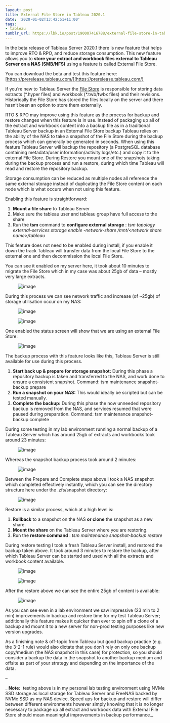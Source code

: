 ```yaml
---
layout: post
title: External File Store in Tableau 2020.1
date: '2020-01-02T13:42:51+11:00'
tags:
- tableau
tumblr_url: https://lbk.io/post/190007416788/external-file-store-in-tableau-20201
---
```

In the beta release of Tableau Server 2020.1 there is new feature that helps to improve RTO & RPO, and reduce storage consumption. This new feature allows you to **store your extract and workbook files external to Tableau Server on a NAS (SMB/NFS)** using a feature is called External File Store.

You can download the beta and test this feature here: [https://prerelease.tableau.com/](https://prerelease.tableau.com/)&nbsp;

If you’re new to Tableau Server the [File Store](https://help.tableau.com/current/server/en-us/server_process_filestore.htm) is responsible for storing data extracts (\*.hyper files) and workbook (\*.twb/twbx files) and their revisions. Historically the File Store has stored the files locally on the server and there hasn’t been an option to store them externally.

RTO & RPO may improve using this feature as the process for backup and restore changes when this feature is in use. Instead of packaging up all of the extract and workbook content into a backup file as in a traditional Tableau Server backup in an External File Store backup Tableau relies on the ability of the NAS to take a snapshot of the File Store during the backup process which can generally be generated in seconds. When using this feature Tableau Server will backup the repository (a PostgreSQL database containing metadata/user information/activity logs/etc.) and copy it to the external File Store. During Restore you mount one of the snapshots taking during the backup process and run a restore, during which time Tableau will read and restore the repository backup.

Storage consumption can be reduced as multiple nodes all reference the same external storage instead of duplicating the File Store content on each node which is what occurs when not using this feature.

Enabling this feature is straightforward:

1. **Mount a file share** to Tableau Server
2. Make sure the tableau user and tableau group have full access to the share
3. Run the **tsm** command to **configure external storage** : _tsm topology external-services storage enable -network-share /mnt/\<network share name\>/tableau_

This feature does not need to be enabled during install, if you enable it down the track Tableau will transfer data from the local File Store to the external one and then decommission the local File Store.

You can see it enabled on my server here, it took about 10 minutes to migrate the File Store which in my case was about 25gb of data – mostly very large extracts.

<figure data-orig-width="847" data-orig-height="498" class="tmblr-full"><img src="https://66.media.tumblr.com/c294675808e4920f00ccf97ce3ed3c36/7df18b6397c66a63-7c/s540x810/09de582220053646def52cfd4b68172321dacc99.png" alt="image" data-orig-width="847" data-orig-height="498"></figure>

During this process we can see network traffic and increase (of ~25gb) of storage utilisation occur on my NAS:

<figure data-orig-width="712" data-orig-height="259" class="tmblr-full"><img src="https://66.media.tumblr.com/b720e1751929ba9ddcce66ec0156d536/7df18b6397c66a63-7e/s540x810/4b91384b118bae74ae70f8ba53e9e0ba07a2638e.png" alt="image" data-orig-width="712" data-orig-height="259"></figure><figure data-orig-width="754" data-orig-height="552" class="tmblr-full"><img src="https://66.media.tumblr.com/f96ed0fe616bcd2a54996d4aa78579a3/7df18b6397c66a63-76/s540x810/928f4449305eeec853e8b8edebfe8f88b5d16b5e.png" alt="image" data-orig-width="754" data-orig-height="552"></figure>

One enabled the status screen will show that we are using an external File Store:

<figure data-orig-width="686" data-orig-height="835" class="tmblr-full"><img src="https://66.media.tumblr.com/4ad28fe995d0935cbbbee6c1fc846de9/7df18b6397c66a63-5d/s540x810/cfffa5a92ef54cab1c58fcd1a26faa8dee1cbe6f.png" alt="image" data-orig-width="686" data-orig-height="835"></figure>

The backup process with this feature looks like this, Tableau Server is still available for use during this process.

1. **Start back up & prepare for storage snapshot:** During this phase a repository backup is taken and transferred to the NAS, and work done to ensure a consistent snapshot. Command: tsm maintenance snapshot-backup prepare
2. **Run a snapshot on your NAS:** This would ideally be scripted but can be tested manually.
3. **Complete the backup:** During this phase the now unneeded repository backup is removed from the NAS, and services resumed that were paused during preparation. Command: tsm maintenance snapshot-backup complete

During some testing in my lab environment running a normal backup of a Tableau Server which has around 25gb of extracts and workbooks took around 23 minutes:

<figure data-orig-width="1184" data-orig-height="204" class="tmblr-full"><img src="https://66.media.tumblr.com/80d641fa8b81bc90e2b8cedb18a5fe99/7df18b6397c66a63-86/s540x810/5b7d9877c2361cb5d3189834827e86cac72092a2.png" alt="image" data-orig-width="1184" data-orig-height="204"></figure>

Whereas the snapshot backup process took around 2 minutes:

<figure data-orig-width="967" data-orig-height="335" class="tmblr-full"><img src="https://66.media.tumblr.com/83494d6328406cd3f8c4e41312b53f8f/7df18b6397c66a63-eb/s540x810/5b7150fb067d55a8bf86dd2addd1cbc0824103fe.png" alt="image" data-orig-width="967" data-orig-height="335"></figure>

Between the Prepare and Complete steps above I took a NAS snapshot which completed effectively instantly, which you can see the directory structure here under the .zfs/snapshot directory:

<figure data-orig-width="612" data-orig-height="710" class="tmblr-full"><img src="https://66.media.tumblr.com/61b4063ec3ce3473cfb0afd7a31f85cf/7df18b6397c66a63-ec/s540x810/73315b1b4d8a26b823839a3a0153f4413f2bcfd0.png" alt="image" data-orig-width="612" data-orig-height="710"></figure>

Restore is a similar process, which at a high level is:

1. **Rollback** to a snapshot on the NAS **or clone** the snapshot as a new share.
2. **Mount the share** on the Tableau Server where you are restoring.
3. Run the **restore command** : _tsm maintenance snapshot-backup restore_

During restore testing I took a fresh Tableau Server install, and restored the backup taken above. It took around 3 minutes to restore the backup, after which Tableau Server can be started and used with all the extracts and workbook content available.

<figure data-orig-width="973" data-orig-height="756" class="tmblr-full"><img src="https://66.media.tumblr.com/b5b5b0e0f3789c99e7467b81f631d627/7df18b6397c66a63-57/s540x810/6ca368f40b3df552249abc236223e2bf705ca90b.png" alt="image" data-orig-width="973" data-orig-height="756"></figure><figure data-orig-width="1005" data-orig-height="163" class="tmblr-full"><img src="https://66.media.tumblr.com/ee61ff9fbc225db14a74a075e4a54d73/7df18b6397c66a63-70/s540x810/e529184d27699de8c2dc897128534c34279221ac.png" alt="image" data-orig-width="1005" data-orig-height="163"></figure>

After the restore above we can see the entire 25gb of content is available:

<figure data-orig-width="554" data-orig-height="192" class="tmblr-full"><img src="https://66.media.tumblr.com/b559e98056a26d18e29c57305b9d76d6/7df18b6397c66a63-6d/s540x810/1d0aebf7f1c963c816759aff5620c78a29dfd8b6.png" alt="image" data-orig-width="554" data-orig-height="192"></figure>

As you can see even in a lab environment we saw impressive (23 min to 2 min) improvements in backup and restore time for my test Tableau Server; additionally this feature makes it quicker than ever to spin off a clone of a backup and mount it to a new server for non-prod testing purposes like new version upgrades.

As a finishing note & off-topic from Tableau but good backup practice (e.g. the 3-2-1 rule) would also dictate that you don’t rely on only one backup copy/medium (the NAS snapshot in this case) for protection, so you should consider a backup the data in the snapshot to another backup medium and offsite as part of your strategy and depending on the importance of the data.

–

_ **Note:** &nbsp;testing above is in my personal lab testing environment using NVMe SSD storage as local storage for Tableau Server and FreeNAS backed by NVMe SSD as my NAS device. Speed ups for backup and restore will differ between different environments however simply knowing that it is no longer necessary to package up all extract and workbook data with External File Store should mean meaningful improvements in backup performance._

